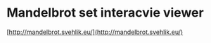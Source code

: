 
# Mandelbrot set interacvie viewer


[http://mandelbrot.svehlik.eu/](http://mandelbrot.svehlik.eu/)